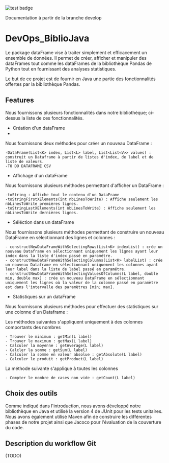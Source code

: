 ![test badge](https://github.com/BastienLevasseur/DevOps_BiblioJava/actions/workflows/maven.yml/badge.svg)

Documentation à partir de la branche develop


# DevOps_BiblioJava 

Le package dataFrame vise à traiter simplement et efficacement un ensemble de données. Il permet de créer, afficher et
manipuler des dataFrames tout comme les dataFrames de la bibliothèque Pandas de Python tout en fournissant des analyses
statistiques.

Le but de ce projet est de fournir en Java une partie des fonctionnalités offertes par la bibliothèque Pandas.

## Features

Nous fournissons plusieurs fonctionnalités dans notre bibliothèque; ci-dessus la liste de ces fonctionnalités.

* Création d'un dataFrame
* 
Nous fournissons deux méthodes pour créer un nouveau DataFrame :

    -DataFrame(List<K> index, List<L> label, List<List<V>> values) : construit un Dataframe à partir de listes d'index, de label et de liste de valeurs.
    -TO DO DATAFRAME CSV

* Affichage d'un dataFrame


Nous fournissons plusieurs méthodes permettant d'afficher un DataFrame :

    -toString : Affiche tout le contenu d'un DataFrame
    -toStringFirstXElements(int nbLinesToWrite) : Affiche seulement les nbLinesToWrite premières lignes.
    -toStringLastXElements(int nbLinesToWrite) : Affiche seulement les nbLinesToWrite dernières lignes.

* Séléction dans un dataFrame

Nous fournissons plusieurs méthodes permettant de construire un nouveau DataFrame en sélectionnant des lignes et colonnes :

    - constructNewDataFrameWithSelectingRows(List<K> indexList) : crée un nouveau Dataframe en sélectionnant uniquement les lignes ayant leur index dans la liste d'index passé en paramétre.
    - constructNewDataFrameWithSelectingColumns(List<K> labelList) : crée un nouveau Dataframe en sélectionnant uniquement les colonnes ayant leur label dans la liste de label passé en paramétre.
    - constructNewDataFrameWithSelectingValuesOfColumns(L label, double min, double max) : crée un nouveau DataFrame en sélectionnant uniquement les lignes où la valeur de la colonne passé en paramètre est dans l'intervalle des paramètres [min; max].

* Statistiques sur un dataFrame

Nous fournissons plusieurs méthodes pour effectuer des statistiques sur une colonne d'un Dataframe :

Les méthodes suivantes s'appliquent uniquement à des colonnes comportants des nombres

    - Trouver le minimum : getMin(L label)
    - Trouver le maximum : getMax(L label)
    - Calculer la moyenne : getAverage(L label)
    - Calcler la somme : getSum(L label)
    - Calculer la somme en valeur absolue : getAbsolute(L label)
    - Calculer le produit : getProduct(L label)

La méthode suivante s'applique à toutes les colonnes

    - Compter le nombre de cases non vide : getCount(L label)




## Choix des outils

Comme indiqué dans l'introduction, nous avons développé notre bibliothèque en Java et utilisé la version 4 de JUnit
pour les tests unitaires. Nous avons également utilisé Maven afin de construire les différentes phases de notre projet
ainsi que Jacoco pour l'évaluation de la couverture du code.

## Description du workflow Git

(TODO)
